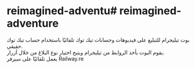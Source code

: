 # reimagined-adventu# reimagined-adventure

بوت تيليجرام للتبليغ على فيديوهات وحسابات تيك توك تلقائيًا باستخدام حساب تيك توك حقيقي.  
يقوم البوت بأخذ الروابط من تيليجرام ويتيح اختيار نوع البلاغ من خلال أزرار.  
يعمل تلقائيًا على سيرفر Railway.re
